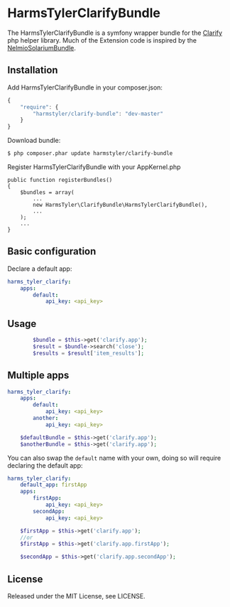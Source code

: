 # HarmsTylerClarifyBundle

The HarmsTylerClarifyBundle is a symfony wrapper bundle for the [Clarify](http://clarify.io/) php helper library.
Much of the Extension code is inspired by the [NelmioSolariumBundle](https://github.com/nelmio/NelmioSolariumBundle).

## Installation

Add HarmsTylerClarifyBundle in your composer.json:

```js
{
    "require": {
        "harmstyler/clarify-bundle": "dev-master"
    }
}
```

Download bundle:

``` bash
$ php composer.phar update harmstyler/clarify-bundle
```

Register HarmsTylerClarifyBundle with your AppKernel.php

    public function registerBundles()
    {
        $bundles = array(
            ...
            new HarmsTyler\ClarifyBundle\HarmsTylerClarifyBundle(),
            ...
        );
        ...
    }

## Basic configuration

Declare a default app:

```yaml
harms_tyler_clarify:
    apps:
        default:
            api_key: <api_key>

```

## Usage

```php
        $bundle = $this->get('clarify.app');
        $result = $bundle->search('close');
        $results = $result['item_results'];
```

## Multiple apps

```yaml
harms_tyler_clarify:
    apps:
        default:
            api_key: <api_key>
        another:
            api_key: <api_key>
```

```php
    $defaultBundle = $this->get('clarify.app');
    $anotherBundle = $this->get('clarify.app');
```

You can also swap the `default` name with your own, doing so will require declaring the default app:

```yaml
harms_tyler_clarify:
    default_app: firstApp
    apps:
        firstApp:
            api_key: <api_key>
        secondApp:
            api_key: <api_key>
```

```php
    $firstApp = $this->get('clarify.app');
    //or
    $firstApp = $this->get('clarify.app.firstApp');

    $secondApp = $this->get('clarify.app.secondApp');
```

## License

Released under the MIT License, see LICENSE.
